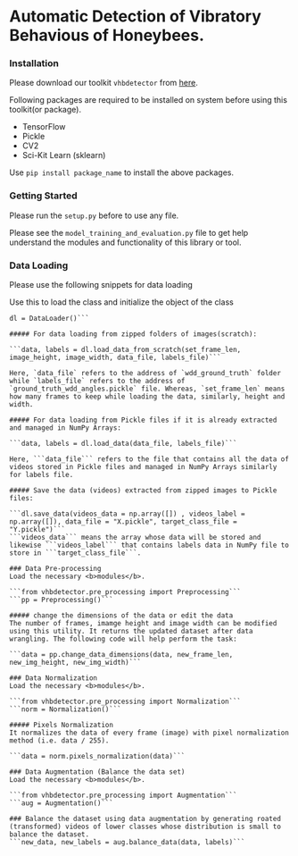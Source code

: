 # Automatic Detection of Vibratory Behavious of Honeybees.


### Installation
Please download our toolkit ```vhbdetector``` from <a href = "https://github.com/shafa2507/Automatic-detection-of-vibratory-behaviour-of-honey-bees/releases/tag/Latest_Version">here</a>.

Following packages are required to be installed on system before using this toolkit(or package).
<ul>
    <li>
        TensorFlow
    </li>
    <li>
        Pickle
    </li>
    <li>
        CV2
    </li>
    <li>
        Sci-Kit Learn (sklearn)
    </li>
</ul>

Use ``` pip install package_name ``` to install the above packages.

### Getting Started
Please run the ```setup.py``` before to use any file.

Please  see the ```model_training_and_evaluation.py``` file to get help understand the modules and functionality of this library or tool.

### Data Loading
Please use the following snippets for data loading


Use this to load the class and initialize the object of the class

```from vhbdetector.data_loader import DataLoader
dl = DataLoader()```

##### For data loading from zipped folders of images(scratch):

```data, labels = dl.load_data_from_scratch(set_frame_len, image_height, image_width, data_file, labels_file)```

Here, `data_file` refers to the address of `wdd_ground_truth` folder while `labels_file` refers to the address of `ground_truth_wdd_angles.pickle` file. Whereas, `set_frame_len` means how many frames to keep while loading the data, similarly, height and width.

##### For data loading from Pickle files if it is already extracted and managed in NumPy Arrays:

```data, labels = dl.load_data(data_file, labels_file)```

Here, ```data_file``` refers to the file that contains all the data of videos stored in Pickle files and managed in NumPy Arrays similarly for labels file.

##### Save the data (videos) extracted from zipped images to Pickle files:

```dl.save_data(videos_data = np.array([]) , videos_label = np.array([]), data_file = "X.pickle", target_class_file = "Y.pickle")```
```videos_data``` means the array whose data will be stored and likewise ```videos_label``` that contains labels data in NumPy file to store in ```target_class_file```.

### Data Pre-processing
Load the necessary <b>modules</b>.

```from vhbdetector.pre_processing import Preprocessing```
```pp = Preprocessing()```

##### change the dimensions of the data or edit the data
The number of frames, imamge height and image width can be modified using this utility. It returns the updated dataset after data wrangling. The following code will help perform the task:

```data = pp.change_data_dimensions(data, new_frame_len, new_img_height, new_img_width)```

### Data Normalization
Load the necessary <b>modules</b>.

```from vhbdetector.pre_processing import Normalization```
```norm = Normalization()```

##### Pixels Normalization
It normalizes the data of every frame (image) with pixel normalization method (i.e. data / 255).

```data = norm.pixels_normalization(data)```

### Data Augmentation (Balance the data set)
Load the necessary <b>modules</b>.

```from vhbdetector.pre_processing import Augmentation```
```aug = Augmentation()```

### Balance the dataset using data augmentation by generating roated (transformed) videos of lower classes whose distribution is small to balance the dataset. 
```new_data, new_labels = aug.balance_data(data, labels)```
